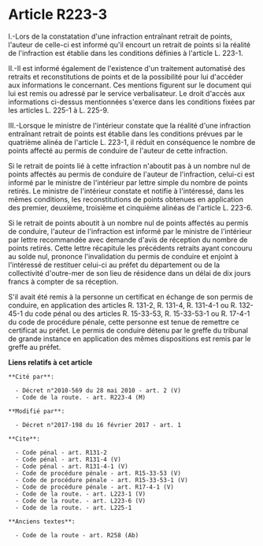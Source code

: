 # Article R223-3

I.-Lors de la constatation d'une infraction entraînant retrait de points, l'auteur de celle-ci est informé qu'il encourt un
retrait de points si la réalité de l'infraction est établie dans les conditions définies à l'article L. 223-1. 

II.-Il est informé également de l'existence d'un traitement automatisé des retraits et reconstitutions de points et de la
possibilité pour lui d'accéder aux informations le concernant. Ces mentions figurent sur le document qui lui est remis ou
adressé par le service verbalisateur. Le droit d'accès aux informations ci-dessus mentionnées s'exerce dans les conditions
fixées par les articles L. 225-1 à L. 225-9. 

III.-Lorsque le ministre de l'intérieur constate que la réalité d'une infraction entraînant retrait de points est établie
dans les conditions prévues par le quatrième alinéa de l'article L. 223-1, il réduit en conséquence le nombre de points
affecté au permis de conduire de l'auteur de cette infraction. 

Si le retrait de points lié à cette infraction n'aboutit pas à un nombre nul de points affectés au permis de conduire de
l'auteur de l'infraction, celui-ci est informé par le ministre de l'intérieur par lettre simple du nombre de points retirés.
Le ministre de l'intérieur constate et notifie à l'intéressé, dans les mêmes conditions, les reconstitutions de points
obtenues en application des premier, deuxième, troisième et cinquième alinéas de l'article L. 223-6. 

Si le retrait de points aboutit à un nombre nul de points affectés au permis de conduire, l'auteur de l'infraction est
informé par le ministre de l'intérieur par lettre recommandée avec demande d'avis de réception du nombre de points retirés.
Cette lettre récapitule les précédents retraits ayant concouru au solde nul, prononce l'invalidation du permis de conduire et
enjoint à l'intéressé de restituer celui-ci au préfet du département ou de la collectivité d'outre-mer de son lieu de
résidence dans un délai de dix jours francs à compter de sa réception. 

S'il avait été remis à la personne un certificat en échange de son permis de conduire, en application des articles R. 131-2,
R. 131-4, R. 131-4-1 ou R. 132-45-1 du code pénal ou des articles R. 15-33-53, R. 15-33-53-1 ou R. 17-4-1 du code de
procédure pénale, cette personne est tenue de remettre ce certificat au préfet. Le permis de conduire détenu par le greffe du
tribunal de grande instance en application des mêmes dispositions est remis par le greffe au préfet.

**Liens relatifs à cet article**

	**Cité par**:

	  - Décret n°2010-569 du 28 mai 2010 - art. 2 (V)
	  - Code de la route. - art. R223-4 (M)

	**Modifié par**:

	  - Décret n°2017-198 du 16 février 2017 - art. 1

	**Cite**:

	  - Code pénal - art. R131-2
	  - Code pénal - art. R131-4 (V)
	  - Code pénal - art. R131-4-1 (V)
	  - Code de procédure pénale - art. R15-33-53 (V)
	  - Code de procédure pénale - art. R15-33-53-1 (V)
	  - Code de procédure pénale - art. R17-4-1 (V)
	  - Code de la route. - art. L223-1 (V)
	  - Code de la route. - art. L223-6 (V)
	  - Code de la route. - art. L225-1

	**Anciens textes**:

	  - Code de la route - art. R258 (Ab)
